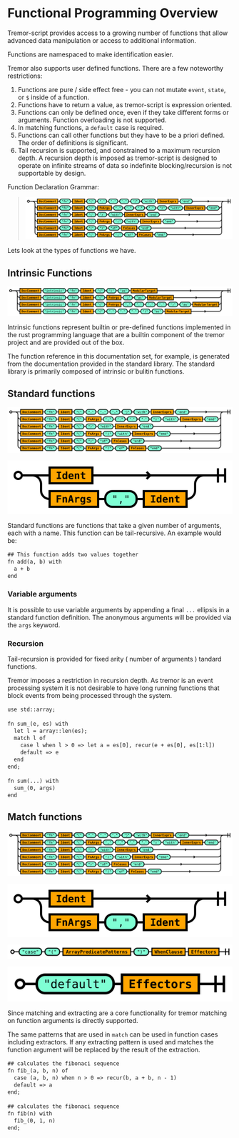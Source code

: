 # Functional Programming Overview

Tremor-script provides access to a growing number of functions that allow
advanced data manipulation or access to additional information.

Functions are namespaced to make identification easier.

Tremor also supports user defined functions. There are a few
noteworthy restrictions:

1. Functions are pure / side effect free - you can not mutate `event`, `state`,
   or `$` inside of a function.
2. Functions have to return a value, as tremor-script is expression oriented.
3. Functions can only be defined once, even if they take different forms or
   arguments. Function overloading is not supported.
4. In matching functions, a `default` case is required.
5. Functions can call other functions but they have to be a priori defined. The order of definitions is significant.
6. Tail recursion is supported, and constrained to a maximum recursion depth. A recursion depth is imposed as tremor-script is designed to operate on infinite streams of data so indefinite blocking/recursion is not supportable by design.

Function Declaration Grammar:
> ![function clause](../language/svg/FnDefn.svg)

Lets look at the types of functions we have.

## Intrinsic Functions

![intrinsic fn](../language/svg/Intrinsic.svg)

Intrinsic functions represent builtin or pre-defined functions implemented in the rust programming
language that are a builtin component of the tremor project and are provided out of the box.

The function reference in this documentation set, for example, is generated from the documentation
provided in the standard library. The standard library is primarily composed of intrinsic or bulitin
functions.

## Standard functions

![standard fn](../language/svg/FnDefn.svg)

![fn args](../language/svg/FnArgs.svg)

Standard functions are functions that take a given number of arguments, each with
a name. This function can be tail-recursive. An example would be:

```tremor
## This function adds two values together
fn add(a, b) with
  a + b
end
```

### Variable arguments

It is possible to use variable arguments by appending a final `...` ellipsis in a standard
function definition. The anonymous arguments will be provided via the `args` keyword.

### Recursion

Tail-recursion is provided for fixed arity ( number of arguments ) tandard functions.

Tremor imposes a restriction in recursion depth. As tremor is an event processing system
it is not desirable to have long running functions that block events from being processed
through the system.

```tremor
use std::array;

fn sum_(e, es) with
  let l = array::len(es);
  match l of
    case l when l > 0 => let a = es[0], recur(e + es[0], es[1:l])
    default => e
  end
end;

fn sum(...) with
  sum_(0, args)
end
```

## Match functions

![match fn](../language/svg/FnDefn.svg)

![fn args](../language/svg/FnArgs.svg)

![fn case](../language/svg/FnCase.svg)

![fn default](../language/svg/FnCaseDefault.svg)

Since matching and extracting are a core functionality for tremor matching on
function arguments is directly supported.

The same patterns that are used in `match` can be used in function cases
including extractors. If any extracting pattern is used and matches the function
argument will be replaced by the result of the extraction.

```tremor
## calculates the fibonaci sequence
fn fib_(a, b, n) of
  case (a, b, n) when n > 0 => recur(b, a + b, n - 1)
  default => a
end;

## calculates the fibonaci sequence
fn fib(n) with
  fib_(0, 1, n)
end;
```
